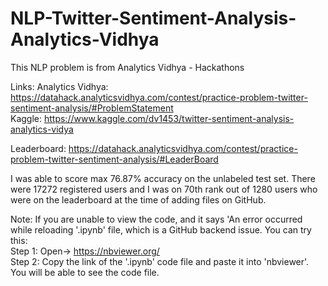 # NLP-Twitter-Sentiment-Analysis-Analytics-Vidhya
This NLP problem is from Analytics Vidhya - Hackathons

Links:
Analytics Vidhya: https://datahack.analyticsvidhya.com/contest/practice-problem-twitter-sentiment-analysis/#ProblemStatement                                             
Kaggle: https://www.kaggle.com/dv1453/twitter-sentiment-analysis-analytics-vidya

Leaderboard: https://datahack.analyticsvidhya.com/contest/practice-problem-twitter-sentiment-analysis/#LeaderBoard

I was able to score max 76.87% accuracy on the unlabeled test set. There were 17272 registered users and I was on 70th rank out of 1280 users who were on the leaderboard at the time of adding files on GitHub.

Note: If you are unable to view the code, and it says 'An error occurred while reloading '.ipynb' file, which is a GitHub backend issue. You can try this:                         
Step 1: Open-> https://nbviewer.org/                                                                                                              
Step 2: Copy the link of the '.ipynb' code file and paste it into 'nbviewer'. You will be able to see the code file.
